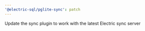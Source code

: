 ```yaml
---
'@electric-sql/pglite-sync': patch
---
```


Update the sync plugin to work with the latest Electric sync server
